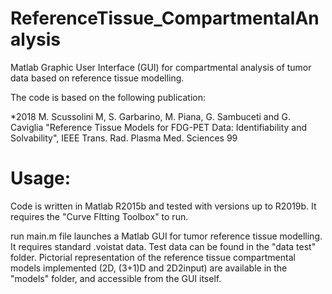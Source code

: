 # ReferenceTissue_CompartmentalAnalysis

Matlab Graphic User Interface (GUI) for compartmental analysis of tumor data based on reference tissue modelling. 

The code is based on the following publication:

*2018 M. Scussolini M, S. Garbarino, M. Piana, G. Sambuceti and G. Caviglia "Reference Tissue Models for FDG-PET Data: Identifiability and Solvability", IEEE Trans. Rad. Plasma Med. Sciences 99 

# Usage:
Code is written in Matlab R2015b and tested with versions up to R2019b. It requires the "Curve FItting Toolbox" to run.

run main.m file launches a Matlab GUI for tumor reference tissue modelling. It requires standard .voistat data. 
Test data can be found in the "data test" folder. Pictorial representation of the reference tissue compartmental models implemented (2D, (3+1)D and 2D2input) are available in the "models" folder, and accessible from the GUI itself.
